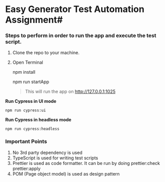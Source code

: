 # Easy Generator Test Automation Assignment#


### Steps to perform in order to run the app and execute the test script.

1. Clone the repo to your machine.
2. Open Terminal

    npm install

    npm run startApp
    > This will run the app on http://127.0.0.1:1025


**Run Cypress in UI mode**

    npm run cypress:ui

**Run Cypress in headless mode**

    npm run cypress:headless

### Important Points

1. No 3rd party dependency is used
2. TypeScript is used for writing test scripts
3. Prettier is used as code formatter. It can be run by doing
    prettier:check
    prettier:apply
4. POM (Page object model) is used as design pattern


